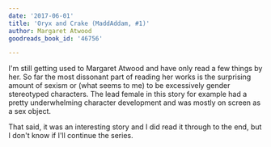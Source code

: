 ```yaml
---
date: '2017-06-01'
title: 'Oryx and Crake (MaddAddam, #1)'
author: Margaret Atwood
goodreads_book_id: '46756'

---
```

I'm still getting used to Margaret Atwood and have only read a few things by her. So far the most dissonant part of reading her works is the surprising amount of sexism or (what seems to me) to be excessively gender stereotyped characters. The lead female in this story for example had a pretty underwhelming character development and was mostly on screen as a sex object.

That said, it was an interesting story and I did read it through to the end, but I don't know if I'll continue the series.
